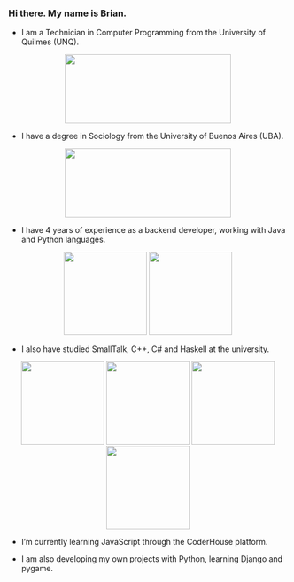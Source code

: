 ### Hi there. My name is Brian.

- I am a Technician in Computer Programming from the University of Quilmes (UNQ).

<p align="center">
  <img src="https://upload.wikimedia.org/wikipedia/commons/5/53/Logo_unqui.png" width="300" height="125">
</p>

- I have a degree in Sociology from the University of Buenos Aires (UBA).
 
 <p align="center">
  <img src="https://inigem-uba.conicet.gov.ar/wp-content/uploads/sites/83/2015/11/UBA_logo_blanco111.png" width="300" height="125">
</p>

- I have 4 years of experience as a backend developer, working with Java and Python languages.

<p align="center">
  <img src="https://cdn-icons-png.flaticon.com/512/226/226777.png" width="150" height="150">
  <img src="https://seeklogo.com/images/P/python-logo-A32636CAA3-seeklogo.com.png" width="150" height="150">
</p>

- I also have studied SmallTalk, C++, C# and Haskell at the university.

<p align="center">
  <img src="https://upload.wikimedia.org/wikipedia/commons/thumb/1/18/ISO_C%2B%2B_Logo.svg/1822px-ISO_C%2B%2B_Logo.svg.png" width="150" height="150">
  <img src="https://cdn-icons-png.flaticon.com/512/5968/5968259.png" width="150" height="150">
  <img src="https://d1tlzifd8jdoy4.cloudfront.net/wp-content/uploads/2016/02/icon-512x512.png" width="150" height="150">
  <img src="https://seeklogo.com/images/C/c-sharp-c-logo-02F17714BA-seeklogo.com.png" width="150" height="150">
</p>

- I’m currently learning JavaScript through the CoderHouse platform.

- I am also developing my own projects with Python, learning Django and pygame.
 
<!--
👋 🌱
- 🔭 I’m currently working on ...
- 👯 I’m looking to collaborate on ...
- 🤔 I’m looking for help with ...
- 💬 Ask me about ...
- 📫 How to reach me: ...
- 😄 Pronouns: ...
- ⚡ Fun fact: ...
-->
